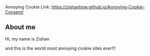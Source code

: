 Annoying Cookie Link: https://zishanhow.github.io/Annoying-Cookie-Consent/


## About me

Hi, my name is Zishan

and this is the world most annoying cookie sites ever!!!
